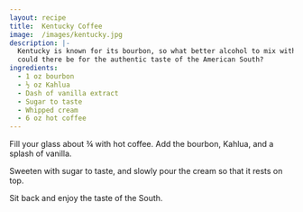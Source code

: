 ```yaml
---
layout: recipe
title:  Kentucky Coffee
image:  /images/kentucky.jpg
description: |-
  Kentucky is known for its bourbon, so what better alcohol to mix with coffee
  could there be for the authentic taste of the American South?
ingredients:
  - 1 oz bourbon
  - ½ oz Kahlua
  - Dash of vanilla extract
  - Sugar to taste
  - Whipped cream
  - 6 oz hot coffee
---
```

Fill your glass about ¾ with hot coffee. Add the bourbon, Kahlua, and a splash
of vanilla.

Sweeten with sugar to taste, and slowly pour the cream so that it rests on top.

Sit back and enjoy the taste of the South.
